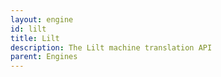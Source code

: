 ```yaml
---
layout: engine
id: lilt
title: Lilt
description: The Lilt machine translation API
parent: Engines
---
```

